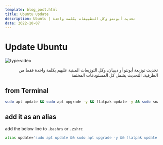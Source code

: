 ```yaml
---
template: blog_post.html
title: Ubuntu Update
description: Ubuntu | تحديث أبونتو وكل التطبيقات بكلمة واحدة
date: 2022-10-07
---
```


# Update Ubuntu

![type:video](https://www.youtube.com/embed/iqeKB1fCijs)

<div dir="rtl">
تحديث توزيعة أبونتو أو ديبيان، وكل التوزيعات المبنية عليهم بكلمة واحدة فقط من الطرفية. التحديث يشمل كل المستودعات المختفة
</div>

<p hidden>#more</p>

## from Terminal

```sh
sudo apt update && sudo apt upgrade -y && flatpak update -y && sudo snap refresh
```

## add it as an alias

add the below line to `.bashrs` or `.zshrc`

```sh
alias update='sudo apt update && sudo apt upgrade -y && flatpak update -y && sudo snap refresh`
```
